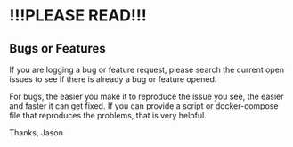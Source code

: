 # !!!PLEASE READ!!!

## Bugs or Features

If you are logging a bug or feature request, please search the current open issues to see if there is already a bug or feature opened.

For bugs, the easier you make it to reproduce the issue you see, the easier and faster it can get fixed.  If you can provide a script or docker-compose file that reproduces the problems, that is very helpful.

Thanks,
Jason
